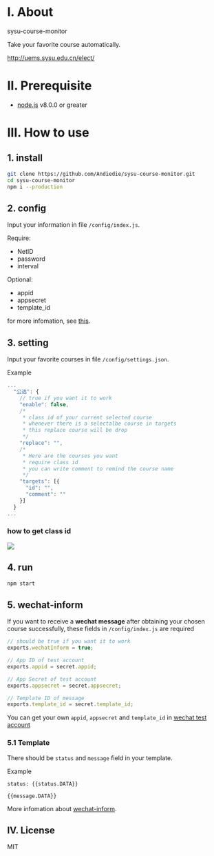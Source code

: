 # Ⅰ. About
sysu-course-monitor

Take your favorite course automatically.

http://uems.sysu.edu.cn/elect/

# Ⅱ. Prerequisite
- [node.js](https://nodejs.org/en/) v8.0.0 or greater

# Ⅲ. How to use
## 1. install
```bash
git clone https://github.com/Andiedie/sysu-course-monitor.git
cd sysu-course-monitor
npm i --production
```
## 2. config
Input your information in file `/config/index.js`.

Require:
- NetID
- password
- interval

Optional:
- appid
- appsecret
- template_id

for more infomation, see [this](#wechat-inform).

## 3. setting
Input your favorite courses in file `/config/settings.json`.

Example
```js
...
  "公选": {
    // true if you want it to work
    "enable": false,
    /*
     * class id of your current selected course
     * whenever there is a selectalbe course in targets
     * this replace course will be drop
     */
    "replace": "",
    /*
     * Here are the courses you want
     * require class id
     * you can write comment to remind the course name
     */
    "targets": [{
      "id": "",
      "comment": ""
    }]
  }
...
```

### how to get class id
![](http://ocphk5wc7.bkt.clouddn.com//17-6-27/13741516.jpg)

## 4. run
```bash
npm start
```

## 5. wechat-inform
If you want to receive a **wechat message** after obtaining your chosen course successfully, these fields in `/config/index.js` are required

```js
// should be true if you want it to work
exports.wechatInform = true;

// App ID of test account
exports.appid = secret.appid;

// App Secret of test account
exports.appsecret = secret.appsecret;

// Template ID of message
exports.template_id = secret.template_id;
```

You can get your own `appid`, `appsecret` and `template_id` in [wechat test account](http://mp.weixin.qq.com/debug/cgi-bin/sandbox?t=sandbox/login)

### 5.1 Template
There should be `status` and `message` field in your template.

Example
```
status: {{status.DATA}}

{{message.DATA}}
```

More infomation about [wechat-inform](https://github.com/Andiedie/wechat-inform).

## Ⅳ. License
MIT
